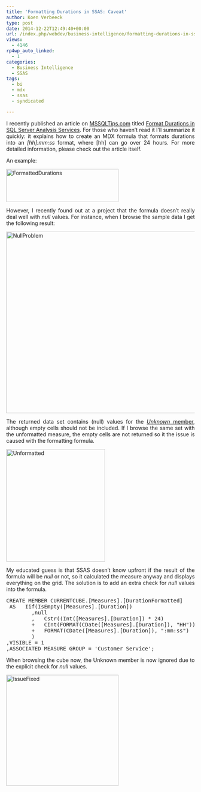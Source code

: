 ```yaml
---
title: 'Formatting Durations in SSAS: Caveat'
author: Koen Verbeeck
type: post
date: 2014-12-22T12:49:40+00:00
url: /index.php/webdev/business-intelligence/formatting-durations-in-ssas-caveat/
views:
  - 4146
rp4wp_auto_linked:
  - 1
categories:
  - Business Intelligence
  - SSAS
tags:
  - bi
  - mdx
  - ssas
  - syndicated

---
```

<p style="text-align: justify">
  I recently published an article on <a href="http://www.mssqltips.com/">MSSQLTips.com</a> titled <a href="http://www.mssqltips.com/sqlservertip/3374/format-durations-in-sql-server-analysis-services/">Format Durations in SQL Server Analysis Services</a>. For those who haven’t read it I’ll summarize it quickly: it explains how to create an MDX formula that formats durations into an <em>[hh]:mm:ss</em> format, where [hh] can go over 24 hours. For more detailed information, please check out the article itself.
</p>

<p style="text-align: justify">
  An example:
</p>

[<img class="alignnone wp-image-3127 size-medium" src="http://blogs.ltd.local/wp-content/uploads/2014/12/FormattedDurations-300x88.jpg" alt="FormattedDurations" width="300" height="88" srcset="http://blogs.ltd.local/wp-content/uploads/2014/12/FormattedDurations-300x88.jpg 300w, http://blogs.ltd.local/wp-content/uploads/2014/12/FormattedDurations.jpg 392w" sizes="(max-width: 300px) 100vw, 300px" />][1]

<p style="text-align: justify">
  However, I recently found out at a project that the formula doesn’t really deal well with <em>null</em> values. For instance, when I browse the sample data I get the following result:
</p>

[<img class="alignnone wp-image-3129 size-full" src="http://blogs.ltd.local/wp-content/uploads/2014/12/NullProblem.jpg" alt="NullProblem" width="700" height="484" srcset="http://blogs.ltd.local/wp-content/uploads/2014/12/NullProblem.jpg 700w, http://blogs.ltd.local/wp-content/uploads/2014/12/NullProblem-300x207.jpg 300w" sizes="(max-width: 700px) 100vw, 700px" />][2]

<p style="text-align: justify">
  The returned data set contains (null) values for the <a href="http://msdn.microsoft.com/en-us/library/ms170707.aspx"><em>Unknown</em> member</a>, although empty cells should not be included. If I browse the same set with the unformatted measure, the empty cells are not returned so it the issue is caused with the formatting formula.
</p>

[<img class="alignnone size-medium wp-image-3130" src="http://blogs.ltd.local/wp-content/uploads/2014/12/Unformatted-264x300.jpg" alt="Unformatted" width="264" height="300" srcset="http://blogs.ltd.local/wp-content/uploads/2014/12/Unformatted-264x300.jpg 264w, http://blogs.ltd.local/wp-content/uploads/2014/12/Unformatted.jpg 343w" sizes="(max-width: 264px) 100vw, 264px" />][3]

<p style="text-align: justify">
  My educated guess is that SSAS doesn’t know upfront if the result of the formula will be <em>null</em> or not, so it calculated the measure anyway and displays everything on the grid. The solution is to add an extra check for <em>null</em> values into the formula.
</p>

<pre>CREATE MEMBER CURRENTCUBE.[Measures].[DurationFormatted]
 AS   Iif(IsEmpty([Measures].[Duration])
        ,null
        ,   Cstr((Int([Measures].[Duration]) * 24)
        +   CInt(FORMAT(CDate([Measures].[Duration]), "HH")) )
        +   FORMAT(CDate([Measures].[Duration]), ":mm:ss")
        )
,VISIBLE = 1
,ASSOCIATED_MEASURE_GROUP = 'Customer Service';</pre>

<p style="text-align: justify">
  When browsing the cube now, the Unknown member is now ignored due to the explicit check for <em>null</em> values.
</p>

[<img class="alignnone size-medium wp-image-3128" src="http://blogs.ltd.local/wp-content/uploads/2014/12/IssueFixed-300x296.jpg" alt="IssueFixed" width="300" height="296" srcset="http://blogs.ltd.local/wp-content/uploads/2014/12/IssueFixed-300x296.jpg 300w, http://blogs.ltd.local/wp-content/uploads/2014/12/IssueFixed.jpg 396w" sizes="(max-width: 300px) 100vw, 300px" />][4]

 [1]: http://blogs.ltd.local/wp-content/uploads/2014/12/FormattedDurations.jpg
 [2]: http://blogs.ltd.local/wp-content/uploads/2014/12/NullProblem.jpg
 [3]: http://blogs.ltd.local/wp-content/uploads/2014/12/Unformatted.jpg
 [4]: http://blogs.ltd.local/wp-content/uploads/2014/12/IssueFixed.jpg